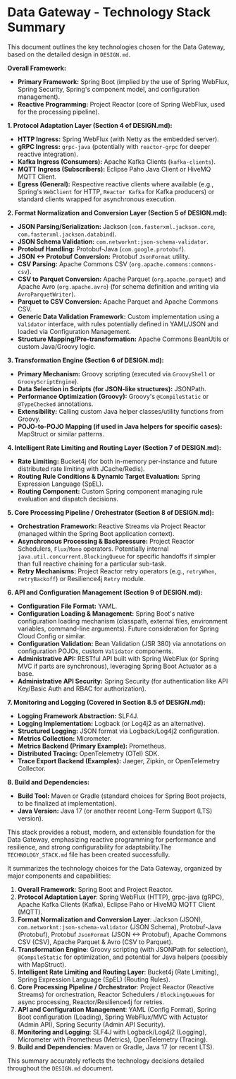 # Data Gateway - Technology Stack Summary

This document outlines the key technologies chosen for the Data Gateway, based on the detailed design in `DESIGN.md`.

**Overall Framework:**
*   **Primary Framework:** Spring Boot (implied by the use of Spring WebFlux, Spring Security, Spring's component model, and configuration management).
*   **Reactive Programming:** Project Reactor (core of Spring WebFlux, used for the processing pipeline).

**1. Protocol Adaptation Layer (Section 4 of DESIGN.md):**
*   **HTTP Ingress:** Spring WebFlux (with Netty as the embedded server).
*   **gRPC Ingress:** `grpc-java` (potentially with `reactor-grpc` for deeper reactive integration).
*   **Kafka Ingress (Consumers):** Apache Kafka Clients (`kafka-clients`).
*   **MQTT Ingress (Subscribers):** Eclipse Paho Java Client or HiveMQ MQTT Client.
*   **Egress (General):** Respective reactive clients where available (e.g., Spring's `WebClient` for HTTP, `Reactor Kafka` for Kafka producers) or standard clients wrapped for asynchronous execution.

**2. Format Normalization and Conversion Layer (Section 5 of DESIGN.md):**
*   **JSON Parsing/Serialization:** Jackson (`com.fasterxml.jackson.core`, `com.fasterxml.jackson.databind`).
*   **JSON Schema Validation:** `com.networknt:json-schema-validator`.
*   **Protobuf Handling:** Protobuf-Java (`com.google.protobuf`).
*   **JSON <-> Protobuf Conversion:** Protobuf `JsonFormat` utility.
*   **CSV Parsing:** Apache Commons CSV (`org.apache.commons:commons-csv`).
*   **CSV to Parquet Conversion:** Apache Parquet (`org.apache.parquet`) and Apache Avro (`org.apache.avro`) (for schema definition and writing via `AvroParquetWriter`).
*   **Parquet to CSV Conversion:** Apache Parquet and Apache Commons CSV.
*   **Generic Data Validation Framework:** Custom implementation using a `Validator` interface, with rules potentially defined in YAML/JSON and loaded via Configuration Management.
*   **Structure Mapping/Pre-transformation:** Apache Commons BeanUtils or custom Java/Groovy logic.

**3. Transformation Engine (Section 6 of DESIGN.md):**
*   **Primary Mechanism:** Groovy scripting (executed via `GroovyShell` or `GroovyScriptEngine`).
*   **Data Selection in Scripts (for JSON-like structures):** JSONPath.
*   **Performance Optimization (Groovy):** Groovy's `@CompileStatic` or `@TypeChecked` annotations.
*   **Extensibility:** Calling custom Java helper classes/utility functions from Groovy.
*   **POJO-to-POJO Mapping (if used in Java helpers for specific cases):** MapStruct or similar patterns.

**4. Intelligent Rate Limiting and Routing Layer (Section 7 of DESIGN.md):**
*   **Rate Limiting:** Bucket4j (for both in-memory per-instance and future distributed rate limiting with JCache/Redis).
*   **Routing Rule Conditions & Dynamic Target Evaluation:** Spring Expression Language (SpEL).
*   **Routing Component:** Custom Spring component managing rule evaluation and dispatch decisions.

**5. Core Processing Pipeline / Orchestrator (Section 8 of DESIGN.md):**
*   **Orchestration Framework:** Reactive Streams via Project Reactor (managed within the Spring Boot application context).
*   **Asynchronous Processing & Backpressure:** Project Reactor Schedulers, `Flux`/`Mono` operators. Potentially internal `java.util.concurrent.BlockingQueue` for specific handoffs if simpler than full reactive chaining for a particular sub-task.
*   **Retry Mechanisms:** Project Reactor retry operators (e.g., `retryWhen`, `retryBackoff`) or Resilience4j `Retry` module.

**6. API and Configuration Management (Section 9 of DESIGN.md):**
*   **Configuration File Format:** YAML.
*   **Configuration Loading & Management:** Spring Boot's native configuration loading mechanism (classpath, external files, environment variables, command-line arguments). Future consideration for Spring Cloud Config or similar.
*   **Configuration Validation:** Bean Validation (JSR 380) via annotations on configuration POJOs, custom `Validator` components.
*   **Administrative API:** RESTful API built with Spring WebFlux (or Spring MVC if parts are synchronous), leveraging Spring Boot Actuator as a base.
*   **Administrative API Security:** Spring Security (for authentication like API Key/Basic Auth and RBAC for authorization).

**7. Monitoring and Logging (Covered in Section 8.5 of DESIGN.md):**
*   **Logging Framework Abstraction:** SLF4J.
*   **Logging Implementation:** Logback (or Log4j2 as an alternative).
*   **Structured Logging:** JSON format via Logback/Log4j2 configuration.
*   **Metrics Collection:** Micrometer.
*   **Metrics Backend (Primary Example):** Prometheus.
*   **Distributed Tracing:** OpenTelemetry (OTel) SDK.
*   **Trace Export Backend (Examples):** Jaeger, Zipkin, or OpenTelemetry Collector.

**8. Build and Dependencies:**
*   **Build Tool:** Maven or Gradle (standard choices for Spring Boot projects, to be finalized at implementation).
*   **Java Version:** Java 17 (or another recent Long-Term Support (LTS) version).

This stack provides a robust, modern, and extensible foundation for the Data Gateway, emphasizing reactive programming for performance and resilience, and strong configurability for adaptability.The `TECHNOLOGY_STACK.md` file has been created successfully.

It summarizes the technology choices for the Data Gateway, organized by major components and capabilities:

1.  **Overall Framework**: Spring Boot and Project Reactor.
2.  **Protocol Adaptation Layer**: Spring WebFlux (HTTP), grpc-java (gRPC), Apache Kafka Clients (Kafka), Eclipse Paho or HiveMQ MQTT Client (MQTT).
3.  **Format Normalization and Conversion Layer**: Jackson (JSON), `com.networknt:json-schema-validator` (JSON Schema), Protobuf-Java (Protobuf), Protobuf `JsonFormat` (JSON <-> Protobuf), Apache Commons CSV (CSV), Apache Parquet & Avro (CSV to Parquet).
4.  **Transformation Engine**: Groovy scripting (with JSONPath for selection), `@CompileStatic` for optimization, and potential for Java helpers (possibly with MapStruct).
5.  **Intelligent Rate Limiting and Routing Layer**: Bucket4j (Rate Limiting), Spring Expression Language (SpEL) (Routing Rules).
6.  **Core Processing Pipeline / Orchestrator**: Project Reactor (Reactive Streams) for orchestration, Reactor Schedulers / `BlockingQueue`s for async processing, Reactor/Resilience4j for retries.
7.  **API and Configuration Management**: YAML (Config Format), Spring Boot configuration (Loading), Spring WebFlux/MVC with Actuator (Admin API), Spring Security (Admin API Security).
8.  **Monitoring and Logging**: SLF4J with Logback/Log4j2 (Logging), Micrometer with Prometheus (Metrics), OpenTelemetry (Tracing).
9.  **Build and Dependencies**: Maven or Gradle, Java 17 (or recent LTS).

This summary accurately reflects the technology decisions detailed throughout the `DESIGN.md` document.
